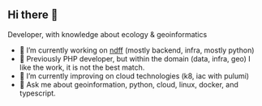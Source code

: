 ## Hi there 👋

Developer, with knowledge about ecology & geoinformatics

- 🔭 I’m currently working on [ndff](https://ndff.nl/) (mostly backend, infra, mostly python)
- 🏺 Previously PHP developer, but within the domain (data, infra, geo) I like the work, it is not the best match.
- 🌱 I’m currently improving on cloud technologies (k8, iac with pulumi)  
- 💬 Ask me about geoinformation, python, cloud, linux, docker, and typescript.

